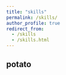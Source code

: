 ```yaml
---
title: "skills"
permalink: /skills/
author_profile: true
redirect_from:
  - /skills
  - /skills.html
---
```


## potato

